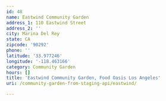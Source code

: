 ```yaml
---
id: 48
name: Eastwind Community Garden
address_1: 110 Eastwind Street
address_2: ''
city: Marina Del Rey
state: CA
zipcode: '90292'
phone: ''
latitude: '33.977246'
longitude: '-118.463166'
category: Community Garden
hours: []
title: 'Eastwind Community Garden, Food Oasis Los Angeles'
uri: /community-garden-from-staging-api/eastwind/

---
```

